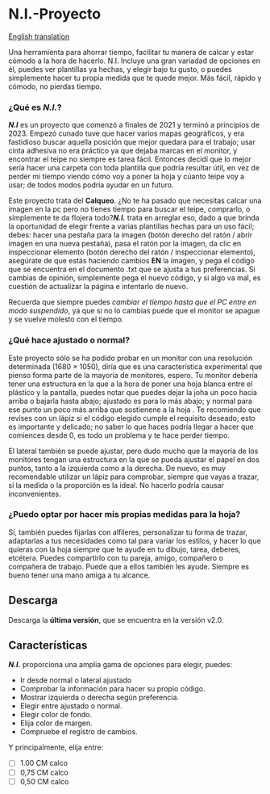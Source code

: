 # N.I.-Proyecto
[English translation](https://github.com/Dungoler/N.I.-Project/edit/main/README.md)

Una herramienta para ahorrar tiempo, facilitar tu manera de calcar y estar cómodo a la hora de hacerlo. N.I. Incluye una gran variadad de opciones en él, puedes ver plantillas ya hechas, y elegir bajo tu gusto, o puedes simplemente hacer tu propia medida que te quede mejor. Más fácil, rápido y cómodo, no pierdas tiempo.

### ¿Qué es _N.I._?
**_N.I_** es un proyecto que comenzó a finales de 2021 y terminó a principios de 2023. Empezó cunado tuve que hacer varios mapas geográficos, y era fastidioso buscar aquella posición que mejor quedara para el trabajo; usar cinta adhesiva no era práctico ya que dejaba marcas en el monitor, y encontrar el teipe no siempre es tarea fácil. Entonces decidí que lo mejor sería hacer una carpeta con toda plantilla que podría resultar útil, en vez de perder mi tiempo viendo cómo voy a poner la hoja y cúanto teipe voy a usar; de todos modos podría ayudar en un futuro.

Este proyecto trata del **Calqueo**. ¿No te ha pasado que necesitas calcar una imagen en la pc pero no tienes tiempo para buscar el teipe, comprarlo, o simplemente te da flojera todo?**_N.I._** trata en arreglar eso, dado a que brinda la oportunidad de elegir frente a varias plantillas hechas para un uso fácil; debes: hacer una pestaña para la imagen (botón derecho del ratón / abrir imagen en una nueva pestaña), pasa el ratón por la imagen, da clic en inspeccionar elemento (botón derecho del ratón / inspeccionar elemento), asegúrate de que estás haciendo cambios **EN** la imagen, y pega el código que se encuentra en el documento .txt que se ajusta a tus preferencias. Si cambias de opinión, simplemente pega el nuevo código, y si algo va mal, es cuestión de actualizar la página e intentarlo de nuevo.

Recuerda que siempre puedes *cambiar el tiempo hasta que el PC entre en modo suspendido*, ya que si no lo cambias puede que el monitor se apague y se vuelve molesto con el tiempo.

### ¿Qué hace ajustado o normal?
Este proyecto sólo se ha podido probar en un monitor con una resolución determinada (1680 × 1050), diría que es una característica experimental que pienso forma parte de la mayoría de monitores, espero. Tu monitor debería tener una estructura en la que a la hora de poner una hoja blanca entre el plástico y la pantalla, puedes notar que puedes dejar la joha un poco hacia arriba o bajarla hasta abajo; ajustado es para lo más abajo; y normal para ese punto un poco más arriba que sostienene a la hoja . Te recomiendo que revises con un lápiz si el código elegido cumple el requisito deseado; esto es importante y delicado; no saber lo que haces podría llegar a hacer que comiences desde 0, es todo un problema y te hace perder tiempo.

El lateral también se puede ajustar, pero dudo mucho que la mayoría de los monitores tengan una estructura en la que se pueda ajustar el papel en dos puntos, tanto a la izquierda como a la derecha. De nuevo, es muy recomendable utilizar un lápiz para comprobar, siempre que vayas a trazar, si la medida o la proporción es la ideal. No hacerlo podría causar inconvenientes.
### ¿Puedo optar por hacer mis propias medidas para la hoja?
Sí, también puedes fijarlas con alfileres, personalizar tu forma de trazar, adaptarlas a tus necesidades como tal para variar los estilos, y hacer lo que quieras con la hoja siempre que te ayude en tu dibujo, tarea, deberes, etcétera. Puedes compartirlo con tu pareja, amigo, compañero o compañera de trabajo. Puede que a ellos también les ayude. Siempre es bueno tener una mano amiga a tu alcance.
## Descarga
Descarga la **última versión**, que se encuentra en la versión v2.0.

## Características
**_N.I._** proporciona una amplia gama de opciones para elegir, puedes:

- Ir desde normal o lateral ajustado
- Comprobar la información para hacer su propio código.
- Mostrar izquierda o derecha según preferencia.
- Elegir entre ajustado o normal.
- Elegir color de fondo.
- Elija color de margen.
- Compruebe el registro de cambios.

Y principalmente, elija entre:

- [ ] 1.00 CM calco
- [ ] 0,75 CM calco
- [ ] 0,50 CM calco
